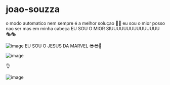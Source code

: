 # joao-souzza
o modo automatico nem sempre é a melhor soluçao 🐱‍👤
eu sou o mior posso nao ser mas em minha cabeça EU SOU O MIOR 
SIUUUUUUUUUUUUUUU 🎭🎭

![image](https://github.com/user-attachments/assets/a464bc1d-3635-474e-b59f-aab44d222b5c)
EU SOU O JESUS DA MARVEL 😎😎🤑

![image](https://github.com/user-attachments/assets/fb96120f-2ab4-4954-8006-7a4c5bedf0a8)

👌

![image](https://github.com/user-attachments/assets/e6fc7bde-491e-4944-8804-c10234a47eb4)
